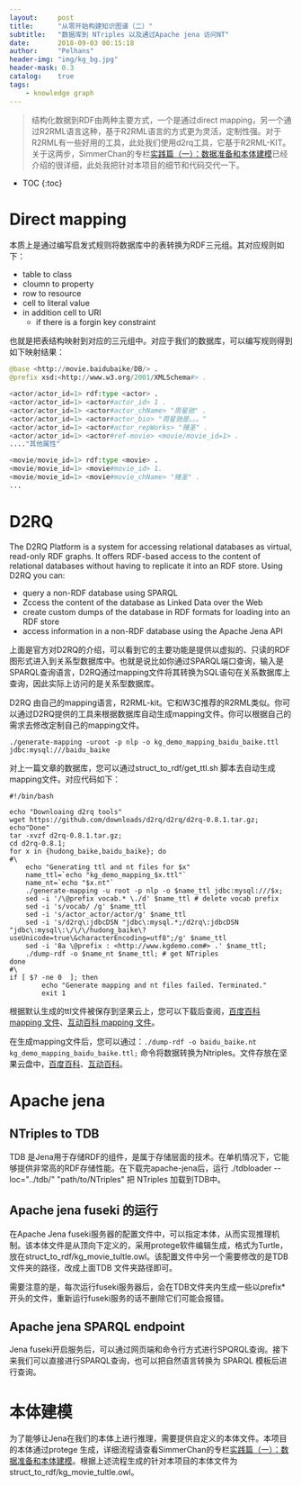 ```yaml
---
layout:     post
title:      "从零开始构建知识图谱（二）"
subtitle:   "数据库到 NTriples 以及通过Apache jena 访问NT"
date:       2018-09-03 00:15:18
author:     "Pelhans"
header-img: "img/kg_bg.jpg"
header-mask: 0.3 
catalog:    true
tags:
    - knowledge graph
---
```



> 结构化数据到RDF由两种主要方式，一个是通过direct mapping，另一个通过R2RML语言这种，基于R2RML语言的方式更为灵活，定制性强。对于R2RML有一些好用的工具，此处我们使用d2rq工具，它基于R2RML-KIT。关于这两步，SimmerChan的专栏[实践篇（一）：数据准备和本体建模](https://zhuanlan.zhihu.com/p/32552993)已经介绍的很详细，此处我把针对本项目的细节和代码交代一下。

* TOC
{:toc}

# Direct mapping

本质上是通过编写启发式规则将数据库中的表转换为RDF三元组。其对应规则如下：

* table to class    
* cloumn to property    
* row to resource    
* cell to literal value    
* in addition cell to URI    
    * if there is a forgin key constraint

也就是把表结构映射到对应的三元组中。对应于我们的数据库，可以编写规则得到如下映射结果：

```python
@base <http://movie.baidubaike/DB/> .
@prefix xsd:<http://www.w3.org/2001/XMLSchema#> .

<actor/actor_id=1> rdf:type <actor> .
<actor/actor_id=1> <actor#actor_id> 1 .
<actor/actor_id=1> <actor#actor_chName> "周星驰" .
<actor/actor_id=1> <actor#actor_bio> "周星驰是。。。"
<actor/actor_id=1> <actor#actor_repWorks> "赌圣" .
<actor/actor_id=1> <actor#ref-movie> <movie/movie_id=1> .
...."其他属性"

<movie/movie_id=1> rdf:type <movie> .
<movie/movie_id=1> <movie#movie_id> 1.
<movie/movie_id=1> <movie#movie_chName> "赌圣" .
...
```

# D2RQ

The D2RQ Platform is a system for accessing relational databases as virtual, read-only RDF graphs. It offers RDF-based access to the content of relational databases without having to replicate it into an RDF store. Using D2RQ you can:

* query a non-RDF database using SPARQL    
* Zccess the content of the database as Linked Data over the Web    
* create custom dumps of the database in RDF formats for loading into an RDF store    
* access information in a non-RDF database using the Apache Jena API

上面是官方对D2RQ的介绍，可以看到它的主要功能是提供以虚拟的、只读的RDF图形式进入到关系型数据库中。也就是说比如你通过SPARQL端口查询，输入是SPARQL查询语言，D2RQ通过mapping文件将其转换为SQL语句在关系数据库上查询，因此实际上访问的是关系型数据库。

D2RQ 由自己的mapping语言，R2RML-kit。它和W3C推荐的R2RML类似。你可以通过D2RQ提供的工具来根据数据库自动生成mapping文件。你可以根据自己的需求去修改定制自己的mapping文件。

```
./generate-mapping -uroot -p nlp -o kg_demo_mapping_baidu_baike.ttl jdbc:mysql:///baidu_baike
```

对上一篇文章的数据库，您可以通过struct_to_rdf/get_ttl.sh 脚本去自动生成mapping文件。对应代码如下：

```
#!/bin/bash

echo "Downloaing d2rq tools"
wget https://github.com/downloads/d2rq/d2rq/d2rq-0.8.1.tar.gz;
echo"Done"
tar -xvzf d2rq-0.8.1.tar.gz;
cd d2rq-0.8.1;
for x in {hudong_baike,baidu_baike}; do
#\
    echo "Generating ttl and nt files for $x"
    name_ttl=`echo "kg_demo_mapping_$x.ttl"`
    name_nt=`echo "$x.nt"`
    ./generate-mapping -u root -p nlp -o $name_ttl jdbc:mysql:///$x;
    sed -i '/\@prefix vocab.* \./d' $name_ttl # delete vocab prefix    
    sed -i 's/vocab/ /g' $name_ttl    
    sed -i 's/actor_actor/actor/g' $name_ttl    
    sed -i 's/d2rq\:jdbcDSN "jdbc\:mysql.*;/d2rq\:jdbcDSN "jdbc\:mysql\:\/\/\/hudong_baike\?useUnicode=true\&characterEncoding=utf8";/g' $name_ttl
    sed -i '8a \@prefix : <http://www.kgdemo.com#> .' $name_ttl;
    ./dump-rdf -o $name_nt $name_ttl; # get NTriples
done
#\
if [ $? -ne 0  ]; then
        echo "Generate mapping and nt files failed. Terminated."
        exit 1 
```

根据默认生成的ttl文件被保存到坚果云上，您可以下载后查阅，[百度百科mapping 文件](https://www.jianguoyun.com/p/DeYhwnkQq_6CBxiKtGw)、[互动百科 mapping 文件](https://www.jianguoyun.com/p/DVDl5b0Qq_6CBxiQtGw)。

在生成mapping文件后，您可以通过：``` ./dump-rdf -o baidu_baike.nt kg_demo_mapping_baidu_baike.ttl; ``` 命令将数据转换为Ntriples。文件存放在坚果云盘中，[百度百科](https://www.jianguoyun.com/p/DfRZwwoQq_6CBxjmkGw)、[互动百科](https://www.jianguoyun.com/p/Db9tA1AQq_6CBxjnkGw)。

# Apache jena

## NTriples to TDB

TDB 是Jena用于存储RDF的组件，是属于存储层面的技术。在单机情况下，它能够提供非常高的RDF存储性能。在下载完apache-jena后，运行 ./tdbloader --loc="../tdb/" "path/to/NTriples" 把 NTriples 加载到TDB中。

## Apache jena fuseki 的运行

在Apache Jena fuseki服务器的配置文件中，可以指定本体，从而实现推理机制。该本体文件是从顶向下定义的，采用protege软件编辑生成，格式为Turtle，放在struct_to_rdf/kg_movie_tultle.owl。该配置文件中另一个需要修改的是TDB文件夹的路径，改成上面TDB 文件夹路径即可。

需要注意的是，每次运行fuseki服务器后，会在TDB文件夹内生成一些以prefix*开头的文件，重新运行fuseki服务的话不删除它们可能会报错。

## Apache jena SPARQL endpoint

Jena fuseki开启服务后，可以通过网页端和命令行方式进行SPQRQL查询。接下来我们可以直接进行SPARQL查询，也可以把自然语言转换为 SPARQL 模板后进行查询。

# 本体建模

为了能够让Jena在我们的本体上进行推理，需要提供自定义的本体文件。本项目的本体通过protege 生成，详细流程请查看SimmerChan的专栏[实践篇（一）：数据准备和本体建模](https://zhuanlan.zhihu.com/p/32552993)。根据上述流程生成的针对本项目的本体文件为struct_to_rdf/kg_movie_tultle.owl。
